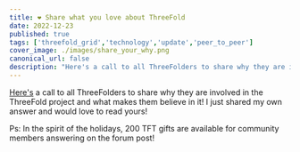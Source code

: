 ```yaml
---
title: ❤️ Share what you love about ThreeFold
date: 2022-12-23
published: true
tags: ['threefold_grid','technology','update','peer_to_peer']
cover_image: ./images/share_your_why.png
canonical_url: false
description: "Here's a call to all ThreeFolders to share why they are involved in the ThreeFold project and what makes them believe in it!"
---
```

 
[Here's](https://forum.threefold.io/t/end-of-year-community-challenge-my-why-personal-tft-grant/3638) a call to all ThreeFolders to share why they are involved in the ThreeFold project and what makes them believe in it! I just shared my own answer and would love to read yours!
 
Ps: In the spirit of the holidays, 200 TFT gifts are available for community members answering on the forum post!
